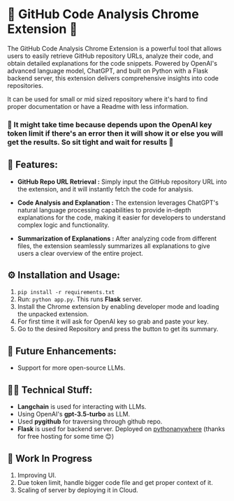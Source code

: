# 🌟 GitHub Code Analysis Chrome Extension 🌟

The GitHub Code Analysis Chrome Extension is a powerful tool that allows users to easily retrieve GitHub repository URLs, analyze their code, and obtain detailed explanations for the code snippets. Powered by OpenAI's advanced language model, ChatGPT, and built on Python with a Flask backend server, this extension delivers comprehensive insights into code repositories.

It can be used for small or mid sized repository where it's hard to find proper documentation or have a Readme with less information.

### 🚨 It might take time because depends upon the OpenAI key token limit if there's an error then it will show it or else you will get the results. So sit tight and wait for results 🚨

## 🚀 Features:

- **GitHub Repo URL Retrieval :** Simply input the GitHub repository URL into the extension, and it will instantly fetch the code for analysis.

- **Code Analysis and Explanation :** The extension leverages ChatGPT's natural language processing capabilities to provide in-depth explanations for the code, making it easier for developers to understand complex logic and functionality.

- **Summarization of Explanations :** After analyzing code from different files, the extension seamlessly summarizes all explanations to give users a clear overview of the entire project.

## ⚙️ Installation and Usage:

1. `pip install -r requirements.txt`
2. Run: `python app.py`. This runs **Flask** server.
3. Install the Chrome extension by enabling developer mode and loading the unpacked extension.
4. For first time it will ask for OpenAI key so grab and paste your key.
5. Go to the desired Repository and press the button to get its summary. 

## 🎯 Future Enhancements:

- Support for more open-source LLMs.

## 🧑‍💻 Technical Stuff:

- **Langchain** is used for interacting with LLMs.
- Using OpenAI's **gpt-3.5-turbo** as LLM.
- Used **pygithub** for traversing through github repo.
- **Flask** is used for backend server. Deployed on [pythonanywhere](https://www.pythonanywhere.com/) (thanks for free hosting for some time 😊)

## 🚧 Work In Progress

1. Improving UI.
2. Due token limit, handle bigger code file and get proper context of it.
3. Scaling of server by deploying it in Cloud. 
